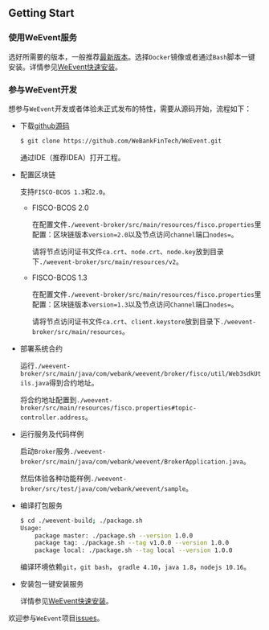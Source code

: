 ## Getting Start

### 使用WeEvent服务

选好所需要的版本，一般推荐[最新版本](https://github.com/WeBankFinTech/WeEvent/releases)。选择`Docker`镜像或者通过`Bash`脚本一键安装。详情参见[WeEvent快速安装](../install/quickinstall.html)。

### 参与WeEvent开发

想参与`WeEvent`开发或者体验未正式发布的特性，需要从源码开始，流程如下：

- 下载[github源码](https://github.com/WeBankFinTech/WeEvent)

  ```bash
  $ git clone https://github.com/WeBankFinTech/WeEvent.git
  ```

  通过IDE（推荐IDEA）打开工程。

- 配置区块链

  支持`FISCO-BCOS 1.3`和`2.0`。
  
  - FISCO-BCOS 2.0
  
    在配置文件`./weevent-broker/src/main/resources/fisco.properties`里配置：区块链版本`version=2.0`以及节点访问`channel`端口`nodes=`。
  
    请将节点访问证书文件`ca.crt`、`node.crt`、`node.key`放到目录下`./weevent-broker/src/main/resources/v2`。
  
  - FISCO-BCOS 1.3
  
    在配置文件`./weevent-broker/src/main/resources/fisco.properties`里配置：区块链版本`version=1.3`以及节点访问`Channel`端口`nodes=`。
  
    请将节点访问证书文件`ca.crt`、`client.keystore`放到目录下`./weevent-broker/src/main/resources`。
  
- 部署系统合约

  运行`./weevent-broker/src/main/java/com/webank/weevent/broker/fisco/util/Web3sdkUtils.java`得到合约地址。
  
  将合约地址配置到`./weevent-broker/src/main/resources/fisco.properties#topic-controller.address`。
  
- 运行服务及代码样例

  启动`Broker`服务`./weevent-broker/src/main/java/com/webank/weevent/BrokerApplication.java`。
  
  然后体验各种功能样例`./weevent-broker/src/test/java/com/webank/weevent/sample`。
  
- 编译打包服务

  ```bash
  $ cd ./weevent-build; ./package.sh
  Usage:
      package master: ./package.sh --version 1.0.0
      package tag: ./package.sh --tag v1.0.0 --version 1.0.0
      package local: ./package.sh --tag local --version 1.0.0
  ```

  编译环境依赖`git`，`git bash`， `gradle 4.10`，`java 1.8`，`nodejs 10.16`。

- 安装包一键安装服务

  详情参见[WeEvent快速安装](../install/quickinstall.html)。


欢迎参与`WeEvent`项目[issues](https://github.com/WeBankFinTech/WeEvent/issues)。

